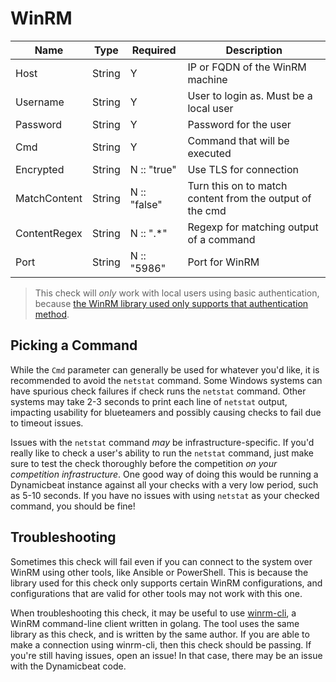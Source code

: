 WinRM
=====

| Name         | Type   | Required     | Description                                              |
| ------------ | ------ | ------------ | -------------------------------------------------------- |
| Host         | String | Y            | IP or FQDN of the WinRM machine                          |
| Username     | String | Y            | User to login as. Must be a local user                   |
| Password     | String | Y            | Password for the user                                    |
| Cmd          | String | Y            | Command that will be executed                            |
| Encrypted    | String | N :: "true"  | Use TLS for connection                                   |
| MatchContent | String | N :: "false" | Turn this on to match content from the output of the cmd |
| ContentRegex | String | N :: "\.\*"  | Regexp for matching output of a command                  |
| Port         | String | N :: "5986"  | Port for WinRM                                           |

> This check will _only_ work with local users using basic authentication, because [the WinRM library used only supports that authentication method](https://github.com/masterzen/winrm#preparing-the-remote-windows-machine-for-basic-authentication).

Picking a Command
-----------------

While the `Cmd` parameter can generally be used for whatever you'd like, it is recommended to avoid the `netstat` command. Some Windows systems can have spurious check failures if check runs the `netstat` command. Other systems may take 2-3 seconds to print each line of `netstat` output, impacting usability for blueteamers and possibly causing checks to fail due to timeout issues. 

Issues with the `netstat` command _may_ be infrastructure-specific. If you'd really like to check a user's ability to run the `netstat` command, just make sure to test the check thoroughly before the competition _on your competition infrastructure_. One good way of doing this would be running a Dynamicbeat instance against all your checks with a very low period, such as 5-10 seconds. If you have no issues with using `netstat` as your checked command, you should be fine!

Troubleshooting
---------------

Sometimes this check will fail even if you can connect to the system over WinRM using other tools, like Ansible or PowerShell. This is because the library used for this check only supports certain WinRM configurations, and configurations that are valid for other tools may not work with this one.

When troubleshooting this check, it may be useful to use [winrm-cli](https://github.com/masterzen/winrm-cli), a WinRM command-line client written in golang. The tool uses the same library as this check, and is written by the same author. If you are able to make a connection using winrm-cli, then this check should be passing. If you're still having issues, open an issue! In that case, there may be an issue with the Dynamicbeat code.